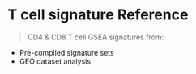 # T cell signature Reference

> CD4 & CD8 T cell GSEA signatures from: <br>
- Pre-compiled signature sets <br>
- GEO dataset analysis
